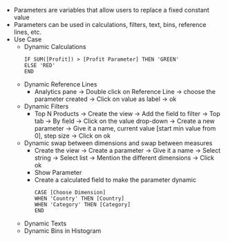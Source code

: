 - Parameters are variables that allow users to replace a fixed constant value
- Parameters can be used in calculations, filters, text, bins, reference lines, etc.
- Use Case
  - Dynamic Calculations
    ```
    IF SUM([Profit]) > [Profit Parameter] THEN 'GREEN'
    ELSE 'RED'
    END
    ```
  - Dynamic Reference Lines
    - Analytics pane -> Double click on Reference Line -> choose the parameter created -> Click on value as label -> ok
  - Dynamic Filters
    - Top N Products -> Create the view -> Add the field to filter -> Top tab -> By field -> Click on the value drop-down -> Create a new parameter -> Give it a name, current value [start min value from 0], step size -> Click on ok
  - Dynamic swap between dimensions and swap between measures
    - Create the view -> Create a parameter -> Give it a name -> Select string -> Select list -> Mention the different dimensions -> Click ok
    - Show Parameter
    - Create a calculated field to make the parameter dynamic
      ```
      CASE [Choose Dimension] 
      WHEN 'Country' THEN [Country]
      WHEN 'Category' THEN [Category]
      END
      ```
  - Dynamic Texts
  - Dynamic Bins in Histogram

